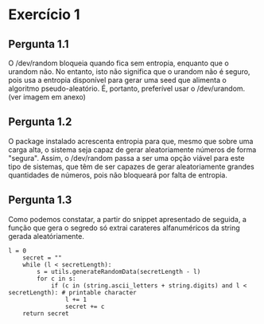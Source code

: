 # Exercício 1

## Pergunta 1.1
O /dev/random bloqueia quando fica sem entropia, enquanto que o urandom não. No entanto, isto não significa que o 
urandom não é seguro, pois usa a entropia disponível para gerar uma seed que alimenta o algoritmo pseudo-aleatório. É, portanto, preferível usar o /dev/urandom.
(ver imagem em anexo)

## Pergunta 1.2
O package instalado acrescenta entropia para que, mesmo que sobre uma carga alta, o sistema seja capaz de gerar aleatoriamente números de forma "segura". Assim, o /dev/random passa a ser uma opção viável para este tipo de sistemas, que têm de ser capazes de gerar aleatoriamente grandes quantidades de números, pois não bloqueará por falta de entropia.

## Pergunta 1.3
Como podemos constatar, a partir do snippet apresentado de seguida, a função que gera o segredo só extrai carateres alfanuméricos da string gerada aleatóriamente.
```
l = 0
    secret = ""
    while (l < secretLength):
        s = utils.generateRandomData(secretLength - l)
        for c in s:
            if (c in (string.ascii_letters + string.digits) and l < secretLength): # printable character
                l += 1
                secret += c
    return secret
```
